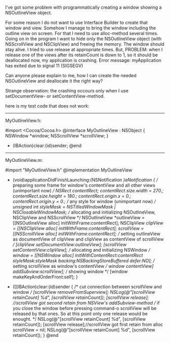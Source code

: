 I've got some problem with programmatically creating a window showing a NSOutlineView object.

For some reason I do not want to use Interface Builder to create that window and view.
Somehow I manage to bring the window including the outline view on screen. For that I need
to use alloc-method several times. Going on in the program I want to hide only the NSOutlineView object (with NSScrollView and NSClipView) and freeing the memory. The window should stay alive.
I tried to use release at appropriate times. But, PROBLEM: when I release one of the views after its retainCount is down to 1, so it should be deallocated now, my application is crashing.
Error message: myApplication has exited due to signal 11 (SIGSEGV)

Can anyone please explain to me, how I can create the needed NSOutlineView and deallocate it the right way?

Strange observation: the crashing occours only when I use setDocumentView- or setContentView-method.

here is my test code that does not work:

----
MyOutlineView.h:
    
#import <Cocoa/Cocoa.h>
@interface MyOutlineView : NSObject
{
  NSWindow	 	*window;
  NSScrollView 		*scrollView;
}
- (IBAction)clear:(id)sender;
@end

----
MyOutlineView.m:
    
#import "MyOutlineView.h"
@implementation MyOutlineView
- (void)applicationDidFinishLaunching:(NSNotification *)aNotification
{
  /* preparing some frame for window's contentView and all other views (unimportant now) */
  NSRect contentRect;
  contentRect.size.width = 270.;
  contentRect.size.height = 180.;
  contentRect.origin.x = 0.;
  contentRect.origin.y = 0.;
  /* any style for window (unimportant now) */
  unsigned int styleMask = NSTitledWindowMask | NSClosableWindowMask;
  /* allocating and initializing NSOutlineView, NSClipView and NSScrollView */
  NSOutlineView *outlineView = [[NSOutlineView alloc] initWithFrame:contentRect];
  NSClipView *clipView = [[NSClipView alloc] initWithFrame:contentRect];
  scrollView = [[NSScrollView alloc] initWithFrame:contentRect];
  /* setting outlineView as documentView of clipView and clipView as contentView of scrollView */
  [clipView setDocumentView:outlineView];
  [scrollView setContentView:clipView];
  /* allocating and initializing NSWindow */
  window = [[NSWindow alloc] initWithContentRect:contentRect styleMask:styleMask backing:NSBackingStoreBuffered defer:NO];
  /* setting scrollView as window's contentView */
  window contentView] addSubview:scrollView];
  /* showing window */
  [window makeKeyAndOrderFront:self];
}  

- ([[IBAction)clear:(id)sender
{
  /* cut connection between scrollView and window */
  [scrollView removeFromSuperview];
  NSLog(@"[scrollView retainCount] %d", [scrollView retainCount]);
  [scrollView release]; //scrollView got second retain from NSView's addSubview-method
  /* if you close the window before pressing command-o scrollView will be released by that ones. So at this point only one release would be enought. */
  NSLog(@"[scrollView retainCount] %d", [scrollView retainCount]);
  [scrollView release];//scrollView got first retain from alloc
  scrollView = nil;
  NSLog(@"[scrollView retainCount] %d", [scrollView retainCount]);
}
@end
